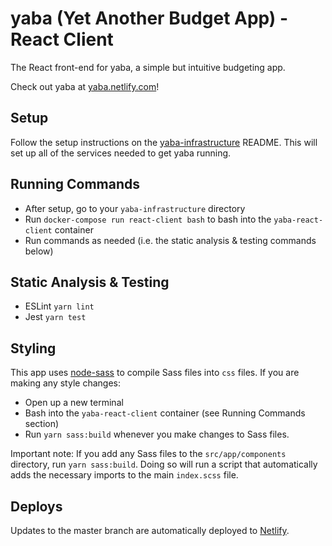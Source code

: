 # yaba (Yet Another Budget App) - React Client

The React front-end for yaba, a simple but intuitive budgeting app.

Check out yaba at [yaba.netlify.com](https://yaba.netlify.com)!

## Setup

Follow the setup instructions on the [yaba-infrastructure](https://github.com/domarp-j/yaba-infrastructure) README. This will set up all of the services needed to get yaba running.

## Running Commands

- After setup, go to your `yaba-infrastructure` directory
- Run `docker-compose run react-client bash` to bash into the `yaba-react-client` container
- Run commands as needed (i.e. the static analysis & testing commands below)

## Static Analysis & Testing

- ESLint `yarn lint`
- Jest `yarn test`

## Styling

This app uses [node-sass](https://www.npmjs.com/package/node-sass) to compile Sass files into `css` files. If you are making any style changes:

- Open up a new terminal
- Bash into the `yaba-react-client` container (see Running Commands section)
- Run `yarn sass:build` whenever you make changes to Sass files.

Important note: If you add any Sass files to the `src/app/components` directory, run `yarn sass:build`. Doing so will run a script that automatically adds the necessary imports to the main `index.scss` file.

## Deploys

Updates to the master branch are automatically deployed to [Netlify](https://www.netlify.com/).
